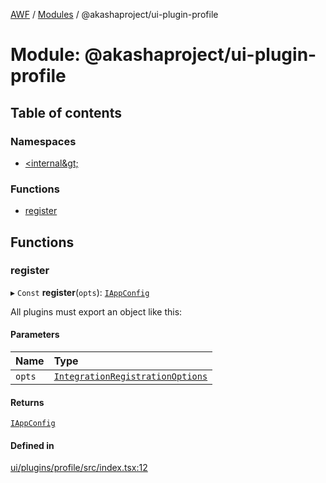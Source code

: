 [AWF](../README.md) / [Modules](../modules.md) / @akashaproject/ui-plugin-profile

# Module: @akashaproject/ui-plugin-profile

## Table of contents

### Namespaces

- [&lt;internal\&gt;](akashaproject_ui_plugin_profile._internal_.md)

### Functions

- [register](akashaproject_ui_plugin_profile.md#register)

## Functions

### register

▸ `Const` **register**(`opts`): [`IAppConfig`](../interfaces/akashaproject_ui_plugin_profile._internal_.IAppConfig.md)

All plugins must export an object like this:

#### Parameters

| Name | Type |
| :------ | :------ |
| `opts` | [`IntegrationRegistrationOptions`](../interfaces/akashaproject_ui_plugin_profile._internal_.IntegrationRegistrationOptions.md) |

#### Returns

[`IAppConfig`](../interfaces/akashaproject_ui_plugin_profile._internal_.IAppConfig.md)

#### Defined in

[ui/plugins/profile/src/index.tsx:12](https://github.com/AKASHAorg/akasha-world-framework/blob/d81a7246/ui/plugins/profile/src/index.tsx#L12)
